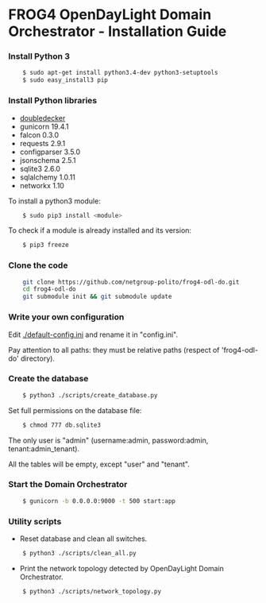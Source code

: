 # FROG4 OpenDayLight Domain Orchestrator - Installation Guide

### Install Python 3

```sh
	$ sudo apt-get install python3.4-dev python3-setuptools
	$ sudo easy_install3 pip
```

### Install Python libraries

* [doubledecker](https://github.com/Acreo/DoubleDecker)
* gunicorn 19.4.1
* falcon 0.3.0
* requests 2.9.1
* configparser 3.5.0
* jsonschema 2.5.1
* sqlite3 2.6.0
* sqlalchemy 1.0.11
* networkx 1.10

To install a python3 module:
```sh
	$ sudo pip3 install <module>
```

To check if a module is already installed and its version:
```sh
	$ pip3 freeze
```

### Clone the code

```sh
	git clone https://github.com/netgroup-polito/frog4-odl-do.git
    cd frog4-odl-do
    git submodule init && git submodule update
```

### Write your own configuration

Edit [./default-config.ini](/config/default-config.ini) and rename it in "config.ini".

Pay attention to all paths: they must be relative paths (respect of 'frog4-odl-do' directory).


### Create the database
```sh
	$ python3 ./scripts/create_database.py
```
Set full permissions on the database file:
```sh
	$ chmod 777 db.sqlite3
```
The only user is "admin" (username:admin, password:admin, tenant:admin_tenant).

All the tables will be empty, except "user" and "tenant".


### Start the Domain Orchestrator
```sh
	$ gunicorn -b 0.0.0.0:9000 -t 500 start:app
```

### Utility scripts

* Reset database and clean all switches.
```sh
	$ python3 ./scripts/clean_all.py
```

* Print the network topology detected by OpenDayLight Domain Orchestrator.
```sh
	$ python3 ./scripts/network_topology.py
```
